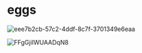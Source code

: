# eggs


![eee7b2cb-57c2-4ddf-8c7f-3701349e6eaa](https://user-images.githubusercontent.com/95383762/144490647-9c288ede-b7e9-451e-ac84-98989331afd2.png=x250)

![FFgGjiIWUAADqN8](https://user-images.githubusercontent.com/95383762/144490324-2069e1d6-7548-41bc-98bd-af0b696fe895.jpg=x250)
